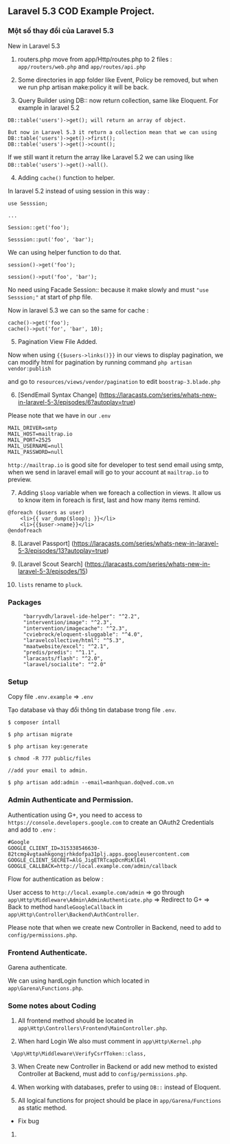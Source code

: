## Laravel 5.3 COD Example Project.

### Một số thay đổi của Laravel 5.3


New in Laravel 5.3

1. routers.php move from app/Http/routes.php to 2 files : `app/routers/web.php` and `app/routes/api.php`

2. Some directories in app folder like Event, Policy be removed, but when we run php artisan make:policy it will be back.


3. Query Builder using DB:: now return collection, same like Eloquent. For example in laravel 5.2

```
DB::table('users')->get(); will return an array of object.

But now in Laravel 5.3 it return a collection mean that we can using 
DB::table('users')->get()->first();
DB::table('users')->get()->count();
```
If we still want it return the array like Laravel 5.2 we can using like `DB::table('users')->get()->all()`.

4. Adding `cache()` function to helper.

In laravel 5.2 instead of using session in this way :

```
use Sesssion;

...

Session::get('foo');

Sesssion::put('foo', 'bar');
```
We can using helper function to do that. 
```
session()->get('foo');

session()->put('foo', 'bar');
```
No need using Facade Session:: because it make slowly and must `"use Sesssion;"` at start of php file.

Now in laravel 5.3 we can so the same for cache :
```
cache()->get('foo');
cache()->put('for', 'bar', 10);
```
5. Pagination View File Added.

Now when using `{{$users->links()}}` in our views to display pagination, we can modify html for pagination by running command `php artisan vendor:publish`

and go to `resources/views/vendor/pagination` to edit `boostrap-3.blade.php`

6. [SendEmail Syntax Change] (https://laracasts.com/series/whats-new-in-laravel-5-3/episodes/6?autoplay=true)

Please note that we have in our `.env`

```
MAIL_DRIVER=smtp
MAIL_HOST=mailtrap.io
MAIL_PORT=2525
MAIL_USERNAME=null
MAIL_PASSWORD=null
```

`http://mailtrap.io` is good site for developer to test send email using smtp, when we send in laravel email will go to your account at `mailtrap.io` to preview.

7. Adding `$loop` variable when we foreach a collection in views. It allow us to know item in foreach is first, last and how many items remind.

```
@foreach ($users as user)
    <li>{{ var_dump($loop); }}</li>
    <li>{{$user->name}}</li>  
@endofreach
```
8. [Laravel Passport] (https://laracasts.com/series/whats-new-in-laravel-5-3/episodes/13?autoplay=true)

9. [Laravel Scout Search] (https://laracasts.com/series/whats-new-in-laravel-5-3/episodes/15)

10. `lists` rename to `pluck`.

### Packages

```
     "barryvdh/laravel-ide-helper": "^2.2",
     "intervention/image": "^2.3",
     "intervention/imagecache": "^2.3",
     "cviebrock/eloquent-sluggable": "^4.0",
     "laravelcollective/html": "^5.3",
     "maatwebsite/excel": "^2.1",
     "predis/predis": "^1.1",
     "laracasts/flash": "^2.0",
     "laravel/socialite": "^2.0"
```
### Setup

Copy file `.env.example` => `.env`

Tạo database và thay đổi thông tin database trong file `.env`.

```
$ composer íntall

$ php artisan migrate

$ php artisan key:generate

$ chmod -R 777 public/files

//add your email to admin.

$ php artisan add:admin --email=manhquan.do@ved.com.vn
```
### Admin Authenticate and Permission.

Authentication using G+, you need to access to `https://console.developers.google.com` to create an OAuth2 
Credentials and add to `.env` :

```
#Google
GOOGLE_CLIENT_ID=315338546630-82tcmg4vgtaahkgongjrhkdofpa31plj.apps.googleusercontent.com
GOOGLE_CLIENT_SECRET=AlG_JigETRTcapDcnMiKlE4l
GOOGLE_CALLBACK=http://local.example.com/admin/callback

```
Flow for authentication as below :

User access to `http://local.example.com/admin` => go through `app\Http\Middleware\Admin\AdminAuthenticate.php` => Redirect to G+ => Back to method 
`handleGoogleCallback` in `app\Http\Controller\Backend\AuthController`.

Please note that when we create new Controller in Backend, need to add to `config/permissions.php`.

### Frontend Authenticate.

Garena authenticate.

We can using hardLogin function which located in `app\Garena\Functions.php`.

### Some notes about Coding

1. All frontend method should be located in `app\Http\Controllers\Frontend\MainController.php`.

2. When hard Login We also must comment in `app\Http\Kernel.php`

```
 \App\Http\Middleware\VerifyCsrfToken::class,
```
3. When Create new Controller in Backend or add new method to existed Controller at Backend, must add to 
`config/permissions.php`.

4. When working with databases, prefer to using `DB::` instead of Eloquent.

5. All logical functions for project should be place in `app/Garena/Functions` as static method.

* Fix bug

1. 
 
